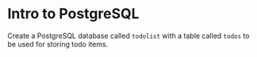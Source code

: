 # Intro to PostgreSQL

Create a PostgreSQL database called `todolist` with a table called `todos` to be used for storing todo items.
